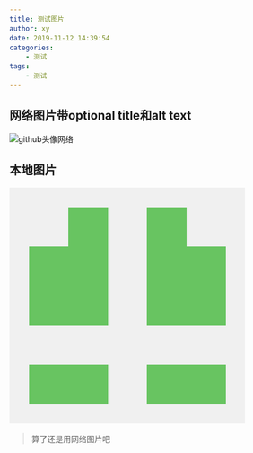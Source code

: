 ```yaml
---
title: 测试图片
author: xy
date: 2019-11-12 14:39:54
categories:
    - 测试
tags:
    - 测试
---
```


## 网络图片带optional title和alt text

![github头像网络](https://avatars3.githubusercontent.com/u/33248133?s=460&v=4 "github头像")

## 本地图片
![github头像本地](/source/images/avatar.jpg "github头像")
> 算了还是用网络图片吧
